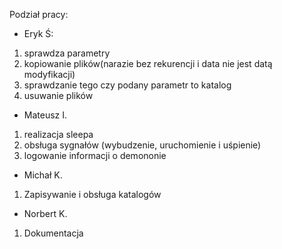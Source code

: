 Podział pracy:
- Eryk Ś:
1. sprawdza parametry
2. kopiowanie plików(narazie bez rekurencji i data nie jest datą modyfikacji)
3. sprawdzanie tego czy podany parametr to katalog
4. usuwanie plików

- Mateusz I.
1. realizacja sleepa
2. obsługa sygnałów (wybudzenie, uruchomienie i uśpienie)
3. logowanie informacji o demononie
     
-  Michał K.
1.  Zapisywanie i obsługa katalogów
 
-  Norbert K.
  1. Dokumentacja
